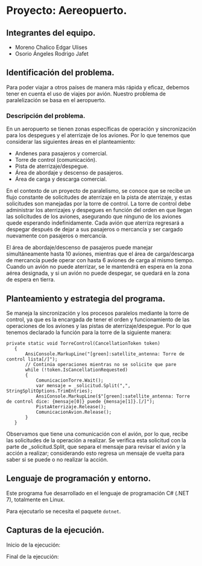 # Proyecto: Aereopuerto.

## Integrantes del equipo.
- Moreno Chalico Edgar Ulises
- Osorio Ángeles Rodrigo Jafet

## Identificación del problema.

Para poder viajar a otros países de manera más rápida y eficaz, debemos tener en cuenta el uso de viajes por avión. Nuestro problema de paralelización se basa en el aeropuerto. 

### Descripción del problema.

En un aeropuerto se tienen zonas específicas de operación y sincronización para los despegues y el aterrizaje de los aviones. Por lo que tenemos que considerar las siguientes áreas en el planteamiento: 

- Andenes para pasajeros y comercial. 
- Torre de control (comunicación).
- Pista de aterrizaje/despegue. 
- Área de abordaje y descenso de pasajeros.
- Área de carga y descarga comercial.

En el contexto de un proyecto de paralelismo, se conoce que se recibe un flujo constante de solicitudes de aterrizaje en la pista de aterrizaje, y estas solicitudes son manejadas por la torre de control. La torre de control debe administrar los aterrizajes y despegues en función del orden en que llegan las solicitudes de los aviones, asegurando que ninguno de los aviones quede esperando indefinidamente. Cada avión que aterriza regresará a despegar después de dejar a sus pasajeros o mercancía y ser cargado nuevamente con pasajeros o mercancía.

El área de abordaje/descenso de pasajeros puede manejar simultáneamente hasta 10 aviones, mientras que el área de carga/descarga de mercancía puede operar con hasta 6 aviones de carga al mismo tiempo. Cuando un avión no puede aterrizar, se le mantendrá en espera en la zona aérea designada, y si un avión no puede despegar, se quedará en la zona de espera en tierra.

## Planteamiento y estrategia del programa.

Se maneja la sincronización y los procesos paralelos mediante la torre de control, ya que es la encargada de tener el orden y funcionamiento de las operaciones de los aviones y las pistas de aterrizaje/despegue. Por lo que tenemos declarado la función para la torre de la siguiente manera: 

 ```
private static void TorreControl(CancellationToken token)
    {
        AnsiConsole.MarkupLine("[green]:satellite_antenna: Torre de control lista[/]");
        // Continúa operaciones mientras no se solicite que pare
        while (!token.IsCancellationRequested)
        {
            ComunicacionTorre.Wait();
            var mensaje = _solicitud.Split(",", StringSplitOptions.TrimEntries);
            AnsiConsole.MarkupLine($"[green]:satellite_antenna: Torre de control dice: {mensaje[0]} puede {mensaje[1]}.[/]");
            PistaAterrizaje.Release();
            ComunicacionAvion.Release();
        }
    }
  ```
Observamos que tiene una comunicación con el avión, por lo que, recibe las solicitudes de la operación a realizar. Se verifica esta solicitud con la parte de _solicitud.Split, que separa el mensaje para revisar el avión y la acción a realizar; considerando esto regresa un mensaje de vuelta para saber si se puede o no realizar la acción. 



## Lenguaje de programación y entorno.

Este programa fue desarrollado en el lenguaje de programación C# (.NET 7), totalmente en Linux.

Para ejecutarlo se necesita el paquete `dotnet`.


## Capturas de la ejecución.

Inicio de la ejecución:

Final de la ejecución: